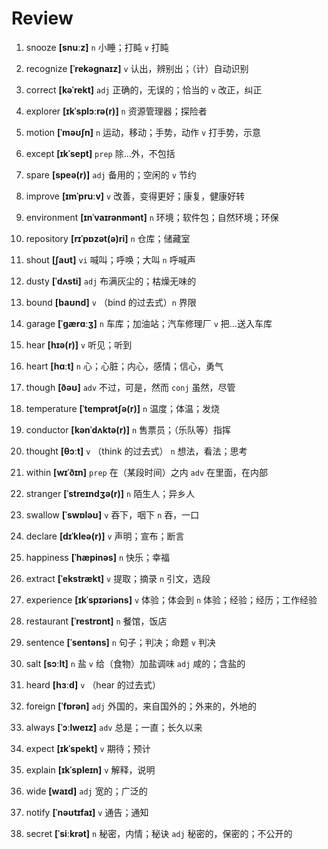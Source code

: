 # Review

1. snooze **[snuːz]** `n` 小睡；打盹 `v` 打盹

2. recognize **[ˈrekəɡnaɪz]** `v` 认出，辨别出；（计）自动识别

3. correct **[kəˈrekt]** `adj` 正确的，无误的；恰当的 `v` 改正，纠正

4. explorer **[ɪkˈsplɔːrə(r)]** `n` 资源管理器；探险者

5. motion **[ˈməʊʃn]** `n` 运动，移动；手势，动作 `v` 打手势，示意

6. except **[ɪkˈsept]** `prep` 除...外，不包括

7. spare **[speə(r)]** `adj` 备用的；空闲的 `v` 节约

8. improve **[ɪmˈpruːv]** `v` 改善，变得更好；康复，健康好转

9. environment **[ɪnˈvaɪrənmənt]** `n` 环境；软件包；自然环境；环保

10. repository **[rɪˈpɒzət(ə)ri]** `n` 仓库；储藏室

11. shout **[ʃaʊt]** `vi` 喊叫；呼唤；大叫 `n` 呼喊声

12. dusty **[ˈdʌsti]** `adj` 布满灰尘的；枯燥无味的

13. bound **[baʊnd]** `v` （bind 的过去式）`n` 界限

14. garage **[ˈɡærɑːʒ]** `n` 车库；加油站；汽车修理厂 `v` 把...送入车库

15. hear **[hɪə(r)]** `v` 听见；听到

16. heart **[hɑːt]** `n` 心；心脏；内心，感情；信心，勇气

17. though **[ðəʊ]** `adv` 不过，可是，然而 `conj` 虽然，尽管

18. temperature **[ˈtemprətʃə(r)]** `n` 温度；体温；发烧

19. conductor **[kənˈdʌktə(r)]** `n` 售票员；（乐队等）指挥

20. thought **[θɔːt]** `v` （think 的过去式） `n` 想法，看法；思考

21. within **[wɪˈðɪn]** `prep` 在（某段时间）之内 `adv` 在里面，在内部

22. stranger **[ˈstreɪndʒə(r)]** `n` 陌生人；异乡人

23. swallow **[ˈswɒləʊ]** `v` 吞下，咽下 `n` 吞，一口

24. declare **[dɪˈkleə(r)]** `v` 声明；宣布；断言

25. happiness **[ˈhæpinəs]** `n` 快乐；幸福

26. extract **[ˈekstrækt]** `v` 提取；摘录 `n` 引文，选段

27. experience **[ɪkˈspɪəriəns]** `v` 体验；体会到 `n` 体验；经验；经历；工作经验

28. restaurant **[ˈrestrɒnt]** `n` 餐馆，饭店

29. sentence **[ˈsentəns]** `n` 句子；判决；命题 `v` 判决

30. salt **[sɔːlt]** `n` 盐 `v` 给（食物）加盐调味 `adj` 咸的；含盐的

31. heard **[hɜːd]** `v` （hear 的过去式）

32. foreign **[ˈfɒrən]** `adj` 外国的，来自国外的；外来的，外地的

33. always **[ˈɔːlweɪz]** `adv` 总是；一直；长久以来

34. expect **[ɪkˈspekt]** `v` 期待；预计

35. explain **[ɪkˈspleɪn]** `v` 解释，说明

36. wide **[waɪd]** `adj` 宽的；广泛的

37. notify **[ˈnəʊtɪfaɪ]** `v` 通告；通知

38. secret **[ˈsiːkrət]** `n` 秘密，内情；秘诀 `adj` 秘密的，保密的；不公开的
